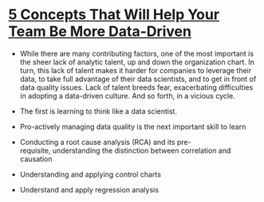 # [5 Concepts That Will Help Your Team Be More Data-Driven](https://hbr.org/2018/11/5-concepts-that-will-help-your-team-be-more-data-driven)

* While there are many contributing factors, one of the most important is the sheer lack of analytic talent, up and down the organization chart. In turn, this lack of talent makes it harder for companies to leverage their data, to take full advantage of their data scientists, and to get in front of data quality issues. Lack of talent breeds fear, exacerbating difficulties in adopting a data-driven culture. And so forth, in a vicious cycle.

* The first is learning to think like a data scientist. 

* Pro-actively managing data quality is the next important skill to learn

* Conducting a root cause analysis (RCA) and its pre-requisite, understanding the distinction between correlation and causation

* Understanding and applying control charts

* Understand and apply regression analysis